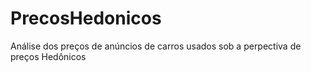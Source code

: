 # PrecosHedonicos
Análise dos preços de anúncios de carros usados sob a perpectiva de preços Hedônicos
